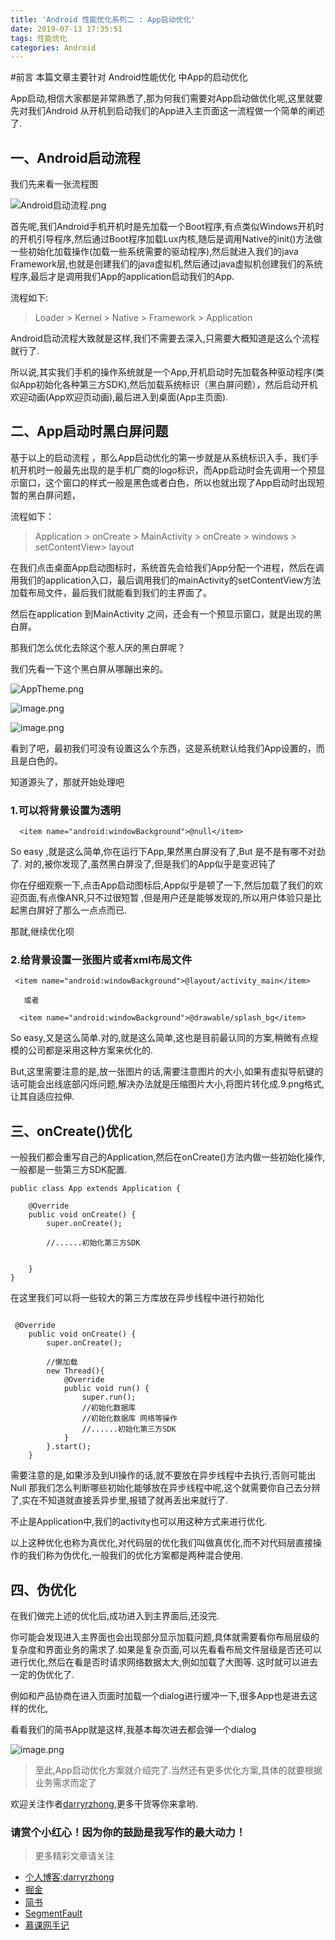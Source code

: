 ```yaml
---
title: 'Android 性能优化系列二 : App启动优化'
date: 2019-07-13 17:35:51
tags: 性能优化
categories: Android
---
```


#前言
本篇文章主要针对 Android性能优化 中App的启动优化

App启动,相信大家都是非常熟悉了,那为何我们需要对App启动做优化呢,这里就要先对我们Android 从开机到启动我们的App进入主页面这一流程做一个简单的阐述了.


## 一、Android启动流程


我们先来看一张流程图

![Android启动流程.png](Android-性能优化系列二-App启动优化/1240-20200309132256657.png)



首先呢,我们Android手机开机时是先加载一个Boot程序,有点类似Windows开机时的开机引导程序,然后通过Boot程序加载Lux内核,随后是调用Native的init()方法做一些初始化加载操作(加载一些系统需要的驱动程序),然后就进入我们的java Framework层,也就是创建我们的java虚拟机,然后通过java虚拟机创建我们的系统程序,最后才是调用我们App的application启动我们的App.

流程如下:
> Loader > Kernel > Native > Framework > Application

Android启动流程大致就是这样,我们不需要去深入,只需要大概知道是这么个流程就行了.

<!--more-->


所以说,其实我们手机的操作系统就是一个App,开机启动时先加载各种驱动程序(类似App初始化各种第三方SDK),然后加载系统标识（黑白屏问题），然后启动开机欢迎动画(App欢迎页动画),最后进入到桌面(App主页面).

## 二、App启动时黑白屏问题

基于以上的启动流程 ，那么App启动优化的第一步就是从系统标识入手，我们手机开机时一般最先出现的是手机厂商的logo标识，而App启动时会先调用一个预显示窗口，这个窗口的样式一般是黑色或者白色，所以也就出现了App启动时出现短暂的黑白屏问题，


流程如下：

>  Application > onCreate > MainActivity > onCreate > windows > setContentView> layout

在我们点击桌面App启动图标时，系统首先会给我们App分配一个进程，然后在调用我们的application入口，最后调用我们的mainActivity的setContentView方法加载布局文件，最后我们就能看到我们的主界面了。

然后在application 到MainActivity 之间，还会有一个预显示窗口，就是出现的黑白屏。

那我们怎么优化去除这个惹人厌的黑白屏呢？

我们先看一下这个黑白屏从哪蹦出来的。

![AppTheme.png](Android-性能优化系列二-App启动优化/1240-20200309132302546.png)


![image.png](Android-性能优化系列二-App启动优化/1240-20200309132305183.png)


![image.png](Android-性能优化系列二-App启动优化/1240-20200309132308114.png)

看到了吧，最初我们可没有设置这么个东西，这是系统默认给我们App设置的，而且是白色的。

知道源头了，那就开始处理吧

### 1.可以将背景设置为透明

```
  <item name="android:windowBackground">@null</item>

```
So easy ,就是这么简单,你在运行下App,果然黑白屏没有了,But 是不是有哪不对劲了.
对的,被你发现了,虽然黑白屏没了,但是我们的App似乎是变迟钝了

你在仔细观察一下,点击App启动图标后,App似乎是顿了一下,然后加载了我们的欢迎页面,有点像ANR,只不过很短暂 ,但是用户还是能够发现的,所以用户体验只是比起黑白屏好了那么一点点而已.

那就,继续优化呗

### 2.给背景设置一张图片或者xml布局文件

```
 <item name="android:windowBackground">@layout/activity_main</item>
    
   或者

  <item name="android:windowBackground">@drawable/splash_bg</item>

```

So easy,又是这么简单.对的,就是这么简单,这也是目前最认同的方案,稍微有点规模的公司都是采用这种方案来优化的.

But,这里需要注意的是,放一张图片的话,需要注意图片的大小,如果有虚拟导航键的话可能会出线底部闪烁问题,解决办法就是压缩图片大小,将图片转化成.9.png格式,让其自适应拉伸.

## 三、onCreate()优化

一般我们都会重写自己的Application,然后在onCreate()方法内做一些初始化操作,
一般都是一些第三方SDK配置.

```
public class App extends Application {

    @Override
    public void onCreate() {
        super.onCreate();
        
        //......初始化第三方SDK
        
        
    }
}

```

在这里我们可以将一些较大的第三方库放在异步线程中进行初始化

```

 @Override
    public void onCreate() {
        super.onCreate();

        //懒加载
        new Thread(){
            @Override
            public void run() {
                super.run();
                //初始化数据库
                //初始化数据库 网络等操作
                //......初始化第三方SDK
            }
        }.start();
    }
```

需要注意的是,如果涉及到UI操作的话,就不要放在异步线程中去执行,否则可能出Null
那我们怎么判断哪些初始化能够放在异步线程中呢,这个就需要你自己去分辨了,实在不知道就直接丢异步里,报错了就再丢出来就行了.

不止是Application中,我们的activity也可以用这种方式来进行优化.

以上这种优化也称为真优化,对代码层的优化我们叫做真优化,而不对代码层直接操作的我们称为伪优化,一般我们的优化方案都是两种混合使用.

## 四、伪优化

在我们做完上述的优化后,成功进入到主界面后,还没完.

你可能会发现进入主界面也会出现部分显示加载问题,具体就需要看你布局层级的复杂度和界面业务的需求了.如果是复杂页面,可以先看看布局文件层级是否还可以进行优化,然后在看是否时请求网络数据太大,例如加载了大图等. 这时就可以进去一定的伪优化了.

例如和产品协商在进入页面时加载一个dialog进行缓冲一下,很多App也是进去这样的优化,

看看我们的简书App就是这样,我基本每次进去都会弹一个dialog

![image.png](Android-性能优化系列二-App启动优化/240.png)


> 至此,App启动优化方案就介绍完了.当然还有更多优化方案,具体的就要根据业务需求而定了


欢迎关注作者[darryrzhong](http://www.darryrzhong.xyz),更多干货等你来拿哟.

### 请赏个小红心！因为你的鼓励是我写作的最大动力！
>更多精彩文章请关注
- [个人博客:darryrzhong](http://www.darryrzhong.xyz)
- [掘金](https://juejin.im/user/5a6c3b19f265da3e49804988)
- [简书](https://www.jianshu.com/users/b7fdf53ec0b9/timeline)
- [SegmentFault](https://segmentfault.com/u/darryrzhong_5ac59892a5882/articles)
- [慕课网手记](https://www.imooc.com/u/6733207)




